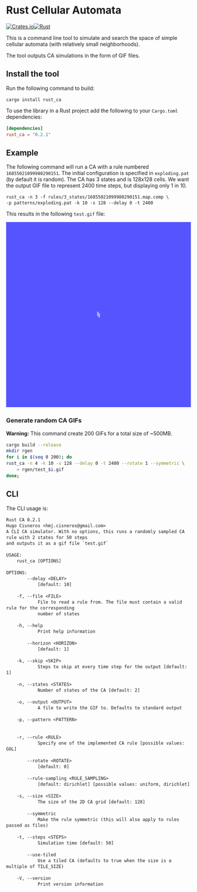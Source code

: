 # Rust Cellular Automata
[![Crates.io](https://img.shields.io/crates/v/rust_ca)](https://crates.io/crates/rust_ca)[![Rust](https://github.com/hugcis/rust_ca/actions/workflows/rust.yml/badge.svg)](https://github.com/hugcis/rust_ca/actions/workflows/rust.yml)

This is a command line tool to simulate and search the space of simple cellular
automata (with relatively small neighborhoods).

The tool outputs CA simulations in the form of GIF files.

## Install the tool 

Run the following command to build:
```
cargo install rust_ca
```

To use the library in a Rust project add the following to your `Cargo.toml` dependencies:

```toml
[dependencies]
rust_ca = "0.2.1"
```

## Example

The following command will run a CA with a rule numbered `16855021099980290151`.
The initial configuration is specified  in `exploding.pat` (by default it is
random). The CA has 3 states and is 128x128 cells. We want the output GIF file to
represent 2400 time steps, but displaying only 1 in 10.
```
rust_ca -n 3 -f rules/3_states/16855021099980290151.map.comp \
-p patterns/exploding.pat -k 10 -s 128 --delay 0 -t 2400 
```
This results in the following `test.gif` file: 

![Example CA GIF](assets/test.gif)

### Generate random CA GIFs

**Warning:** This command create 200 GIFs for a total size of ~500MB.
``` sh
cargo build --release
mkdir rgen
for i in $(seq 0 200); do
rust_ca -n 4 -k 10 -s 128 --delay 0 -t 2400 --rotate 1 --symmetric \
    > rgen/test_$i.gif
done;

```


## CLI
The CLI usage is: 
```
Rust CA 0.2.1
Hugo Cisneros <hmj.cisneros@gmail.com>
A CLI CA simulator. With no options, this runs a randomly sampled CA rule with 2 states for 50 steps
and outputs it as a gif file `test.gif`

USAGE:
    rust_ca [OPTIONS]

OPTIONS:
        --delay <DELAY>
            [default: 10]

    -f, --file <FILE>
            File to read a rule from. The file must contain a valid rule for the corresponding
            number of states

    -h, --help
            Print help information

        --horizon <HORIZON>
            [default: 1]

    -k, --skip <SKIP>
            Steps to skip at every time step for the output [default: 1]

    -n, --states <STATES>
            Number of states of the CA [default: 2]

    -o, --output <OUTPUT>
            A file to write the GIF to. Defaults to standard output

    -p, --pattern <PATTERN>


    -r, --rule <RULE>
            Specify one of the implemented CA rule [possible values: GOL]

        --rotate <ROTATE>
            [default: 0]

        --rule-sampling <RULE_SAMPLING>
            [default: dirichlet] [possible values: uniform, dirichlet]

    -s, --size <SIZE>
            The size of the 2D CA grid [default: 128]

        --symmetric
            Make the rule symmetric (this will also apply to rules passed as files)

    -t, --steps <STEPS>
            Simulation time [default: 50]

        --use-tiled
            Use a tiled CA (defaults to true when the size is a multiple of TILE_SIZE)

    -V, --version
            Print version information
```
